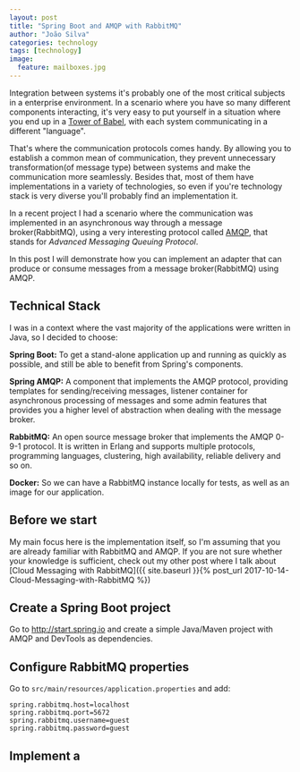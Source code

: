 ```yaml
---
layout: post
title: "Spring Boot and AMQP with RabbitMQ"
author: "João Silva"
categories: technology
tags: [technology]
image:
  feature: mailboxes.jpg
---
```


Integration between systems it's probably one of the most critical subjects in a enterprise environment. In a scenario where you have so many different components interacting, it's very easy to put yourself in a situation where you end up in a [Tower of Babel](https://en.wikipedia.org/wiki/Tower_of_Babel), with each system communicating in a different "language".

That's where the communication protocols comes handy. By allowing you to establish a common mean of communication, they prevent unnecessary transformation(of message type) between systems and make the communication more seamlessly. Besides that, most of them have implementations in a variety of technologies, so even if you're technology stack is very diverse you'll probably find an implementation it.

In a recent project I had a scenario where the communication was implemented in an asynchronous way through a message broker(RabbitMQ), using a very interesting protocol called [AMQP](https://www.amqp.org), that stands for *Advanced Messaging Queuing Protocol*.

In this post I will demonstrate how you can implement an adapter that can produce or consume messages from a message broker(RabbitMQ) using AMQP.

## Technical Stack

I was in a context where the vast majority of the applications were written in Java, so I decided to choose:

**Spring Boot:** To get a stand-alone application up and running as quickly as possible, and still be able to benefit from Spring's components.

**Spring AMQP:** A component that implements the AMQP protocol, providing templates for sending/receiving messages, listener container for asynchronous processing of messages and some admin features that provides you a higher level of abstraction when dealing with the message broker.

**RabbitMQ:** An open source message broker that implements the AMQP 0-9-1 protocol. It is written in Erlang and supports multiple protocols, programming languages, clustering, high availability, reliable delivery and so on.

**Docker:** So we can have a RabbitMQ instance locally for tests, as well as an image for our application.

## Before we start

My main focus here is the implementation itself, so I'm assuming that you are already familiar with RabbitMQ and AMQP. If you are not sure whether your knowledge is sufficient, check out my other post where I talk about [Cloud Messaging with RabbitMQ]({{ site.baseurl }}{% post_url 2017-10-14-Cloud-Messaging-with-RabbitMQ %})

## Create a Spring Boot project

Go to http://start.spring.io and create a simple Java/Maven project with AMQP and DevTools as dependencies.

## Configure RabbitMQ properties

Go to ```src/main/resources/application.properties``` and add:
```
spring.rabbitmq.host=localhost
spring.rabbitmq.port=5672
spring.rabbitmq.username=guest
spring.rabbitmq.password=guest
```

## Implement a
